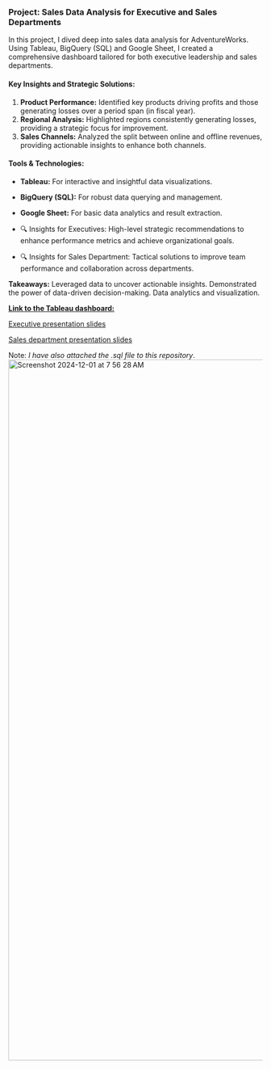 ### Project: Sales Data Analysis for Executive and Sales Departments 
In this project, I dived deep into sales data analysis for AdventureWorks. Using Tableau, BigQuery (SQL) and Google Sheet, I created a comprehensive dashboard tailored for both executive leadership and sales departments.

#### Key Insights and Strategic Solutions:

1. **Product Performance:** Identified key products driving profits and those generating losses over a period span (in fiscal year).
2. **Regional Analysis:** Highlighted regions consistently generating losses, providing a strategic focus for improvement.
3. **Sales Channels:** Analyzed the split between online and offline revenues, providing actionable insights to enhance both channels.

#### Tools & Technologies:
- **Tableau:** For interactive and insightful data visualizations.
- **BigQuery (SQL):** For robust data querying and management.
- **Google Sheet:** For basic data analytics and result extraction.


- 🔍 Insights for Executives: High-level strategic recommendations to enhance performance metrics and achieve organizational goals. 
- 🔍 Insights for Sales Department: Tactical solutions to improve team performance and collaboration across departments.

**Takeaways:**
Leveraged data to uncover actionable insights.
Demonstrated the power of data-driven decision-making.
Data analytics and visualization.


[**Link to the Tableau dashboard:**](https://public.tableau.com/views/Adventureworks-TC/Dashboard-overview?:language=en-GB&publish=yes&:sid=&:redirect=auth&:display_count=n&:origin=viz_share_link)

[Executive presentation slides](https://github.com/bayoxx/AdventureWorks-Sales-Performance-Dashboard-in-Tableau/blob/main/Executive%20presentation-%20Adeventureworks%20Turing.pdf)

[Sales department presentation slides](https://github.com/bayoxx/AdventureWorks-Sales-Performance-Dashboard-in-Tableau/blob/main/Sales%20department%20presentation-%20Adeventureworks%20Turing.pdf)

Note: *I have also attached the .sql file to this repository*.
<img width="1388" alt="Screenshot 2024-12-01 at 7 56 28 AM" src="https://github.com/user-attachments/assets/156fdde6-73ac-4dd3-8163-90095459f380">



